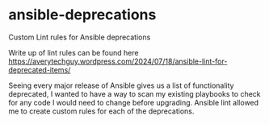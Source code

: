 # ansible-deprecations
Custom Lint rules for Ansible deprecations

Write up of lint rules can be found here
https://averytechguy.wordpress.com/2024/07/18/ansible-lint-for-deprecated-items/

Seeing every major release of Ansible gives us a list of functionality deprecated, I wanted to have a way to scan my existing playbooks to check for any code I would need to change before upgrading. Ansible lint allowed me to create custom rules for each of the deprecations.

